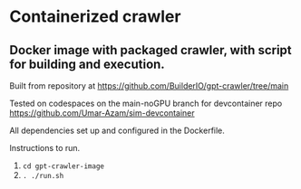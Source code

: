 # Containerized crawler
## Docker image with packaged crawler, with script for building and execution.


Built from repository at https://github.com/BuilderIO/gpt-crawler/tree/main



Tested on codespaces on the main-noGPU branch for devcontainer repo https://github.com/Umar-Azam/sim-devcontainer


All dependencies set up and configured in the Dockerfile. 


Instructions to run. 

1. ``` cd gpt-crawler-image  ```
2. ``` . ./run.sh  ```